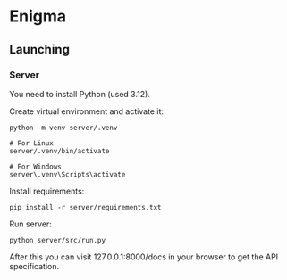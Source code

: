 # Enigma
## Launching
### Server
You need to install Python (used 3.12).

Create virtual environment and activate it:
```
python -m venv server/.venv

# For Linux
server/.venv/bin/activate

# For Windows
server\.venv\Scripts\activate 
```
Install requirements:
```
pip install -r server/requirements.txt
```
Run server:
```
python server/src/run.py
```
After this you can visit 127.0.0.1:8000/docs 
in your browser to get the API specification.